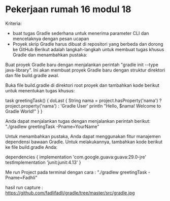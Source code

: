 ﻿# Pekerjaan rumah 16 modul 18

Kriteria:
- buat tugas Gradle sederhana untuk menerima parameter CLI dan mencetaknya dengan pesan ucapan
- Proyek skrip Gradle harus dibuat di repositori yang berbeda dan dorong ke GitHub
  Berikut adalah langkah-langkah untuk membuat tugas khusus Gradle dan menambahkan pustaka:

Buat proyek Gradle baru dengan menjalankan perintah "gradle init --type java-library". Ini akan membuat proyek Gradle baru dengan struktur direktori dan file build.gradle awal.

Buka file build.gradle di direktori root proyek dan tambahkan kode berikut untuk menentukan tugas khusus:

task greetingTask() {
doLast {
String nama = project.hasProperty('nama') ? project.property('nama') : 'Gradle User'
println "Hello, $nama! Welcome to Gradle World!"
}
}

Anda dapat menjalankan tugas dengan menjalankan perintah berikut: "./gradlew greetingTask -Pname=YourName"

Untuk menambahkan pustaka, Anda dapat menggunakan fitur manajemen dependensi bawaan Gradle. Untuk melakukannya, tambahkan kode berikut ke file build.gradle Anda:

dependencies {
implementation 'com.google.guava:guava:29.0-jre'
testImplementation 'junit:junit:4.13'
}



Me run Project pada terminal dengan cara :
"./gradlew greetingTask -Pname=Fadhli"

hasil run capture :
https://github.com/fadlifadli/gradle/tree/master/src/gradle.jpg